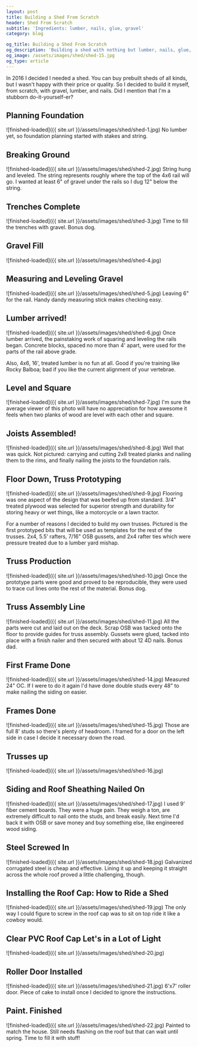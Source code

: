 ```yaml
---
layout: post
title: Building a Shed From Scratch
header: Shed From Scratch
subtitle: 'Ingredients: lumber, nails, glue, gravel'
category: blog

og_title: Building a Shed From Scratch
og_description: 'Building a shed with nothing but lumber, nails, glue, gravel'
og_image: /assets/images/shed/shed-15.jpg
og_type: article
---
```


In 2016 I decided I needed a shed. You can buy prebuilt sheds of all kinds, but I wasn't happy with their price or quality. So I decided to build it myself, from scratch, with gravel, lumber, and nails. Did I mention that I'm a stubborn do-it-yourself-er?

## Planning Foundation
![finished-loaded]({{ site.url }}/assets/images/shed/shed-1.jpg)
No lumber yet, so foundation planning started with stakes and string.

## Breaking Ground
![finished-loaded]({{ site.url }}/assets/images/shed/shed-2.jpg)
String hung and leveled. The string represents roughly where the top of the 4x6 rail will go. I wanted at least 6" of gravel under the rails so I dug 12" below the string.

## Trenches Complete
![finished-loaded]({{ site.url }}/assets/images/shed/shed-3.jpg)
Time to fill the trenches with gravel. Bonus dog.

## Gravel Fill
![finished-loaded]({{ site.url }}/assets/images/shed/shed-4.jpg)

## Measuring and Leveling Gravel
![finished-loaded]({{ site.url }}/assets/images/shed/shed-5.jpg)
Leaving 6" for the rail. Handy dandy measuring stick makes checking easy.

## Lumber arrived!
![finished-loaded]({{ site.url }}/assets/images/shed/shed-6.jpg)
Once lumber arrived, the painstaking work of squaring and leveling the rails began. Concrete blocks, spaced no more than 4' apart, were used for the parts of the rail above grade.

Also, 4x6, 16', treated lumber is no fun at all. Good if you're training like Rocky Balboa; bad if you like the current alignment of your vertebrae.

## Level and Square
![finished-loaded]({{ site.url }}/assets/images/shed/shed-7.jpg)
I'm sure the average viewer of this photo will have no appreciation for how awesome it feels when two planks of wood are level with each other and square.

## Joists Assembled!
![finished-loaded]({{ site.url }}/assets/images/shed/shed-8.jpg)
Well that was quick. Not pictured: carrying and cutting 2x8 treated planks and nailing them to the rims, and finally nailing the joists to the foundation rails.

## Floor Down, Truss Prototyping
![finished-loaded]({{ site.url }}/assets/images/shed/shed-9.jpg)
Flooring was one aspect of the design that was beefed up from standard. 3/4" treated plywood was selected for superior strength and durability for storing heavy or wet things, like a motorcycle or a lawn tractor.

For a number of reasons I decided to build my own trusses. Pictured is the first prototyped bits that will be used as templates for the rest of the trusses. 2x4, 5.5' rafters, 7/16" OSB gussets, and 2x4 rafter ties which were pressure treated due to a lumber yard mishap.

## Truss Production
![finished-loaded]({{ site.url }}/assets/images/shed/shed-10.jpg)
Once the prototype parts were good and proved to be reproducible, they were used to trace cut lines onto the rest of the material. Bonus dog.

## Truss Assembly Line
![finished-loaded]({{ site.url }}/assets/images/shed/shed-11.jpg)
All the parts were cut and laid out on the deck. Scrap OSB was tacked onto the floor to provide guides for truss assembly. Gussets were glued, tacked into place with a finish nailer and then secured with about 12 4D nails. Bonus dad.

## First Frame Done
![finished-loaded]({{ site.url }}/assets/images/shed/shed-14.jpg)
Measured 24" OC. If I were to do it again I'd have done double studs every 48" to make nailing the siding on easier.

## Frames Done
![finished-loaded]({{ site.url }}/assets/images/shed/shed-15.jpg)
Those are full 8' studs so there's plenty of headroom. I framed for a door on the left side in case I decide it necessary down the road.

## Trusses up
![finished-loaded]({{ site.url }}/assets/images/shed/shed-16.jpg)

## Siding and Roof Sheathing Nailed On
![finished-loaded]({{ site.url }}/assets/images/shed/shed-17.jpg)
I used 9' fiber cement boards. They were a huge pain. They weigh a ton, are extremely difficult to nail onto the studs, and break easily. Next time I'd back it with OSB or save money and buy something else, like engineered wood siding.

## Steel Screwed In
![finished-loaded]({{ site.url }}/assets/images/shed/shed-18.jpg)
Galvanized corrugated steel is cheap and effective. Lining it up and keeping it straight across the whole roof proved a little challenging, though.

## Installing the Roof Cap: How to Ride a Shed
![finished-loaded]({{ site.url }}/assets/images/shed/shed-19.jpg)
The only way I could figure to screw in the roof cap was to sit on top ride it like a cowboy would.

## Clear PVC Roof Cap Let's in a Lot of Light
![finished-loaded]({{ site.url }}/assets/images/shed/shed-20.jpg)

## Roller Door Installed
![finished-loaded]({{ site.url }}/assets/images/shed/shed-21.jpg)
6'x7' roller door. Piece of cake to install once I decided to ignore the instructions.

## Paint. Finished
![finished-loaded]({{ site.url }}/assets/images/shed/shed-22.jpg)
Painted to match the house. Still needs flashing on the roof but that can wait until spring. Time to fill it with stuff!